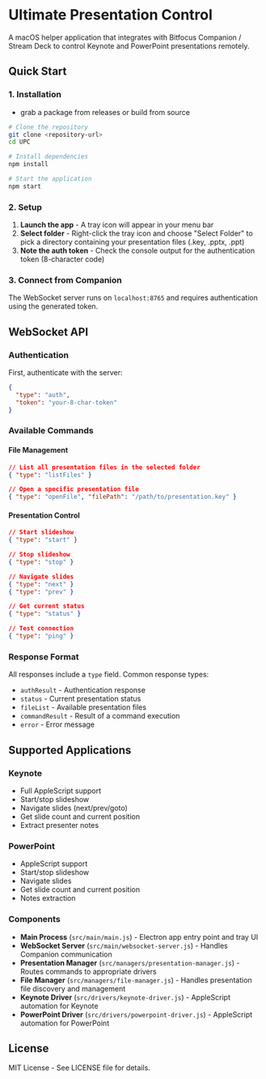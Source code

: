 # Ultimate Presentation Control

A macOS helper application that integrates with Bitfocus Companion / Stream Deck to control Keynote and PowerPoint presentations remotely.

## Quick Start

### 1. Installation

- grab a package from releases or build from source

```bash
# Clone the repository
git clone <repository-url>
cd UPC

# Install dependencies
npm install

# Start the application
npm start
```

### 2. Setup

1. **Launch the app** - A tray icon will appear in your menu bar
2. **Select folder** - Right-click the tray icon and choose "Select Folder" to pick a directory containing your presentation files (.key, .pptx, .ppt)
3. **Note the auth token** - Check the console output for the authentication token (8-character code)

### 3. Connect from Companion

The WebSocket server runs on `localhost:8765` and requires authentication using the generated token.

## WebSocket API

### Authentication

First, authenticate with the server:

```json
{
  "type": "auth",
  "token": "your-8-char-token"
}
```

### Available Commands

#### File Management
```json
// List all presentation files in the selected folder
{ "type": "listFiles" }

// Open a specific presentation file
{ "type": "openFile", "filePath": "/path/to/presentation.key" }
```

#### Presentation Control
```json
// Start slideshow
{ "type": "start" }

// Stop slideshow
{ "type": "stop" }

// Navigate slides
{ "type": "next" }
{ "type": "prev" }

// Get current status
{ "type": "status" }

// Test connection
{ "type": "ping" }
```

### Response Format

All responses include a `type` field. Common response types:

- `authResult` - Authentication response
- `status` - Current presentation status
- `fileList` - Available presentation files
- `commandResult` - Result of a command execution
- `error` - Error message

## Supported Applications

### Keynote
- Full AppleScript support
- Start/stop slideshow
- Navigate slides (next/prev/goto)
- Get slide count and current position
- Extract presenter notes


### PowerPoint
- AppleScript support
- Start/stop slideshow
- Navigate slides
- Get slide count and current position
- Notes extraction


### Components

- **Main Process** (`src/main/main.js`) - Electron app entry point and tray UI
- **WebSocket Server** (`src/main/websocket-server.js`) - Handles Companion communication
- **Presentation Manager** (`src/managers/presentation-manager.js`) - Routes commands to appropriate drivers
- **File Manager** (`src/managers/file-manager.js`) - Handles presentation file discovery and management
- **Keynote Driver** (`src/drivers/keynote-driver.js`) - AppleScript automation for Keynote
- **PowerPoint Driver** (`src/drivers/powerpoint-driver.js`) - AppleScript automation for PowerPoint


## License

MIT License - See LICENSE file for details.